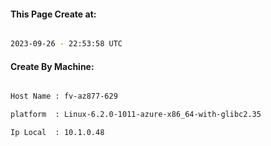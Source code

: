 
   
#### This Page Create at:

```bash

2023-09-26 - 22:53:58 UTC

```

#### Create By Machine:

```bash

Host Name : fv-az877-629

platform  : Linux-6.2.0-1011-azure-x86_64-with-glibc2.35

Ip Local  : 10.1.0.48

```

